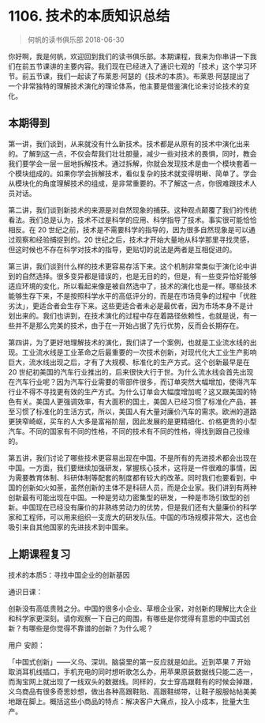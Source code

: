 # 1106. 技术的本质知识总结
> 何帆的读书俱乐部
2018-06-30

你好啊，我是何帆，欢迎回到我们的读书俱乐部。本期课程，我来为你串讲一下我们在前五节课讲的主要内容。我们现在已经进入了通识七观的「技术」这个学习环节。前五节课，我们一起读了布莱恩·阿瑟的《技术的本质》。布莱恩·阿瑟提出了一个非常独特的理解技术演化的理论体系，他主要是借鉴演化论来讨论技术的变化。

## 本期得到
第一讲，我们谈到，从来就没有什么新技术。技术都是从原有的技术中演化出来的。了解到这一点，不仅会帮我们壮壮胆量，减少一些对技术的畏惧，同时，教会我们要学会一层一层地拆解技术。通过拆解，你就会发现技术是由一个模块套着一个模块组成的。如果你学会拆解技术，看似复杂的技术就变得明晰、简单了。学会从模块化的角度理解技术的组成，是非常重要的。不了解这一点，你很难跟技术人员对话。

第二讲，我们谈到新技术的来源是对自然现象的捕获。这种观点颠覆了我们的传统看法。我们总是认为，技术不过是科学的应用、科学指导了技术。事实很可能恰恰相反。在 20 世纪之前，技术是不需要科学的指导的，因为很多自然现象是可以通过观察和经验捕捉到的。20 世纪之后，技术才开始大量地从科学那里寻找灵感，但这时候也不存在科学对技术的指导，更贴切的说法是两者是互相促进的。

第三讲，我们谈到什么样的技术更容易存活下来。这个机制非常类似于演化论中讲到的自然选择。很多变异都是错误的，也是无目的的，但是，有一些变异恰好能够适应环境的变化，所以看起来像是被自然选中了，技术的演化也是一样。哪些技术能够生存下来，不是按照科学水平的高低评分的，而是在市场竞争的过程中「优胜劣汰」，更适合者会生存下来。这些更适合者未必是最优者，因为市场本身不是计划出来的。我们也讲到，在技术演化的过程中存在着路径依赖性，也就是说，有一些并不是那么完美的技术，由于在一开始占据了先行优势，反而会长期存在。

第四讲，为了更好地理解技术的演化，我们讲了一个案例，也就是工业流水线的出现。工业流水线是工业革命之后最重要的一次技术创新，对现代化大工业生产影响巨大，流水线出现之后，才有了大规模、标准化的生产方式。这个创新最早是在 20 世纪初美国的汽车行业推出的，后来很快大行于世。为什么流水线会首先出现在汽车行业呢？因为汽车行业需要的零部件很多，而订单突然大幅增加，使得汽车行业不得不寻找更有效的生产方式。为什么订单会大幅度增加呢？这又跟美国的特色有关。美国人更强调效率，有大面积的国土，美国人已经习惯了标准化产品，甚至习惯了标准化的生活方式，所以，美国人有大量对廉价汽车的需求。欧洲的道路更狭窄崎岖，买车的人大多是富裕阶层，因此发展的是更精细化、价格更贵的小型汽车。不同的国家有不同的性格，不同的技术有不同的性格，得找到跟自己投缘的。

第五讲，我们讨论了哪些技术更容易出现在中国。不是所有的先进技术都会出现在中国。一方面，我们要继续加强研发，掌握核心技术，这将是一件很难的事情，因为需要教育体制、科研体制等配套的制度都有较大的改革。同时我们也要看到，中国的创新如火如荼，虽然创新的主体不是科研人员，而是企业家。我们讲到有两种创新最有可能出现在中国。一种是劳动力密集型的研发，一种是市场引致型的创新。中国现在已经没有廉价的非熟练劳动力的优势，但是我们还有大量廉价的科学家和工程师，可以用来组织一支庞大的研发队伍。中国的市场规模非常大，这也会吸引来自其他国家的先进技术到中国来。

## 上期课程复习
技术的本质5：寻找中国企业的创新基因

通识日课：

创新没有高低贵贱之分。中国的很多小企业、草根企业家，对创新的理解比大企业和科学家更深刻。请你观察一下自己的周围，有哪些是你觉得有意思的中国式创新？有哪些是你觉得不靠谱的创新？为什么呢？

用户 安颜：

「中国式创新」——义乌、深圳。脑袋里的第一反应就是如此。近到苹果 7 开始取消耳机线插口，手机充电的同时想听歌怎么办，用苹果原装数据线只能二选一，而淘宝网上就出现了一线双头的数据线。同样的，女士穿高跟鞋有的时候会掉跟，义乌商品有很多奇思妙想，做出各种高跟鞋贴、高跟鞋绑带，让鞋子服服帖帖美美地跟在脚上。概括这些小商品的特点：解决客户大痛点，投入小成本，批量大生产。




